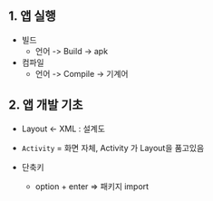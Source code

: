 ## 1. 앱 실행
- 빌드
	- 언어 -> Build -> apk 
- 컴파일
	- 언어 -> Compile -> 기계어

## 2. 앱 개발 기초
- Layout <- XML : 설계도 
- `Activity` = 화면 자체, Activity 가 Layout을 품고있음

- 단축키
	- option + enter => 패키지 import